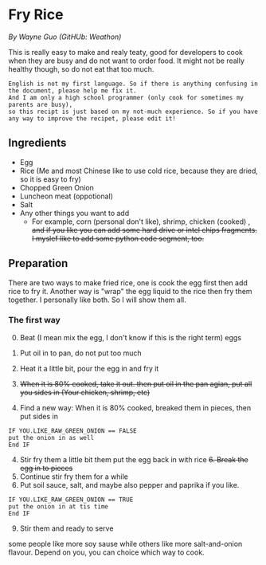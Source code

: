 # Fry Rice
*By Wayne Guo (GitHUb: Weathon)*

This is really easy to make and realy teaty, good for developers to cook when they are busy and do not want to order food. It might not be really healthy though, so do not eat that too much.

```
English is not my first language. So if there is anything confusing in the document, please help me fix it. 
And I am only a high school programmer (only cook for sometimes my parents are busy), 
so this recipt is just based on my not-much experience. So if you have any way to improve the recipet, please edit it! 
```

## Ingredients
- Egg
- Rice (Me and most Chinese like to use cold rice, because they are dried, so it is easy to fry)
- Chopped Green Onion
- Luncheon meat (oppotional)
- Salt
- Any other things you want to add
    - For example, corn (personal don't like), shrimp, chicken (cooked) , <del> and if you like you can add some hard drive or intel chips fragments. I myslef like to add some python code segment, too. </del>
## Preparation
There are two ways to make fried rice, one is cook the egg first then add rice to fry it. Another way is "wrap" the egg liquid to the rice then fry them together. I personally like both. So I will show them all.

### The first way

0. Beat (I mean mix the egg, I don't know if this is the right term) eggs
1. Put oil in to pan, do not put too much
2. Heat it a little bit, pour the egg in and fry it 
 
3. <del> When it is 80% cooked, take it out. then put oil in the pan agian, put all you sides in (Your chicken, shrimp, etc)</del>  

3. Find a new way: 
When it is 80% cooked, breaked them in pieces, then put sides in  


```
IF YOU.LIKE_RAW_GREEN_ONION == FALSE
put the onion in as well 
End IF 
``` 

4. Stir fry them a little bit them put the egg back in with rice
<del> 6. Break the egg in to pieces </del>
5. Continue stir fry them for a while
6. Put soil sauce, salt, and maybe also pepper and paprika if you like.  

``` 
IF YOU.LIKE_RAW_GREEN_ONION == TRUE
put the onion in at tis time  
End IF 
```  

9. Stir them and ready to serve

some people like more soy sause while others like more salt-and-onion flavour. Depend on you, you can choice which way to cook.
